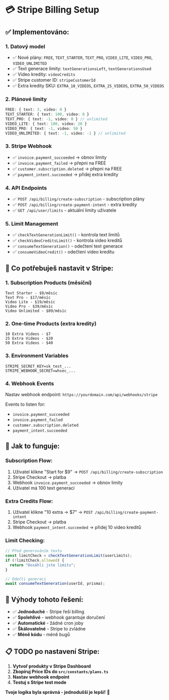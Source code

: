 # 💳 Stripe Billing Setup

## ✅ **Implementováno:**

### **1. Datový model**

- ✅ Nové plány: `FREE`, `TEXT_STARTER`, `TEXT_PRO`, `VIDEO_LITE`, `VIDEO_PRO`, `VIDEO_UNLIMITED`
- ✅ Text generace limity: `textGenerationsLeft`, `textGenerationsUsed`
- ✅ Video kredity: `videoCredits`
- ✅ Stripe customer ID: `stripeCustomerId`
- ✅ Extra kredity SKU: `EXTRA_10_VIDEOS`, `EXTRA_25_VIDEOS`, `EXTRA_50_VIDEOS`

### **2. Plánové limity**

```typescript
FREE: { text: 3, video: 0 }
TEXT_STARTER: { text: 100, video: 0 }
TEXT_PRO: { text: -1, video: 0 } // unlimited
VIDEO_LITE: { text: 100, video: 20 }
VIDEO_PRO: { text: -1, video: 50 }
VIDEO_UNLIMITED: { text: -1, video: -1 } // unlimited
```

### **3. Stripe Webhook**

- ✅ `invoice.payment_succeeded` → obnov limity
- ✅ `invoice.payment_failed` → přepni na FREE
- ✅ `customer.subscription.deleted` → přepni na FREE
- ✅ `payment_intent.succeeded` → přidej extra kredity

### **4. API Endpoints**

- ✅ `POST /api/billing/create-subscription` - subscription plány
- ✅ `POST /api/billing/create-payment-intent` - extra kredity
- ✅ `GET /api/user/limits` - aktuální limity uživatele

### **5. Limit Management**

- ✅ `checkTextGenerationLimit()` - kontrola text limitů
- ✅ `checkVideoCreditsLimit()` - kontrola video kreditů
- ✅ `consumeTextGeneration()` - odečtení text generace
- ✅ `consumeVideoCredit()` - odečtení video kreditu

## 🔧 **Co potřebuješ nastavit v Stripe:**

### **1. Subscription Products (měsíční)**

```
Text Starter - $9/měsíc
Text Pro - $17/měsíc
Video Lite - $19/měsíc
Video Pro - $39/měsíc
Video Unlimited - $89/měsíc
```

### **2. One-time Products (extra kredity)**

```
10 Extra Videos - $7
25 Extra Videos - $20
50 Extra Videos - $40
```

### **3. Environment Variables**

```env
STRIPE_SECRET_KEY=sk_test_...
STRIPE_WEBHOOK_SECRET=whsec_...
```

### **4. Webhook Events**

Nastav webhook endpoint: `https://yourdomain.com/api/webhooks/stripe`

Events to listen for:

- `invoice.payment_succeeded`
- `invoice.payment_failed`
- `customer.subscription.deleted`
- `payment_intent.succeeded`

## 🎯 **Jak to funguje:**

### **Subscription Flow:**

1. Uživatel klikne "Start for $9" → `POST /api/billing/create-subscription`
2. Stripe Checkout → platba
3. Webhook `invoice.payment_succeeded` → obnov limity
4. Uživatel má 100 text generací

### **Extra Credits Flow:**

1. Uživatel klikne "10 extra → $7" → `POST /api/billing/create-payment-intent`
2. Stripe Checkout → platba
3. Webhook `payment_intent.succeeded` → přidej 10 video kreditů

### **Limit Checking:**

```typescript
// Před generováním textu
const limitCheck = checkTextGenerationLimit(userLimits);
if (!limitCheck.allowed) {
  return "Dosáhli jste limitu";
}

// Odečti generaci
await consumeTextGeneration(userId, prisma);
```

## 🚀 **Výhody tohoto řešení:**

- ✅ **Jednoduché** - Stripe řeší billing
- ✅ **Spolehlivé** - webhook garantuje doručení
- ✅ **Automatické** - žádné cron joby
- ✅ **Škálovatelné** - Stripe to zvládne
- ✅ **Méně kódu** - méně bugů

## 📋 **TODO po nastavení Stripe:**

1. **Vytvoř produkty v Stripe Dashboard**
2. **Zkopíruj Price IDs do `src/constants/plans.ts`**
3. **Nastav webhook endpoint**
4. **Testuj s Stripe test mode**

**Tvoje logika byla správná - jednodušší je lepší!** 🎉
